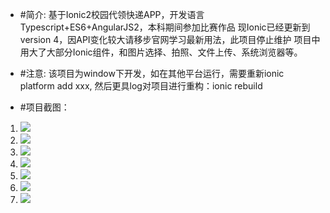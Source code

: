  *  #简介:
    基于Ionic2校园代领快递APP，开发语言Typescript+ES6+AngularJS2，本科期间参加比赛作品
    现Ionic已经更新到version 4，因API变化较大请移步官网学习最新用法，此项目停止维护
    项目中用大了大部分Ionic组件，和图片选择、拍照、文件上传、系统浏览器等。
    
 * #注意:
    该项目为window下开发，如在其他平台运行，需要重新ionic platform add  xxx,
    然后更具log对项目进行重构：ionic rebuild
  
*   #项目截图：
1. ![](https://github.com/DaLeiGe/Ionic-shundai/blob/master/readmeimg/1.PNG)
1. ![](https://github.com/DaLeiGe/Ionic-shundai/blob/master/readmeimg/2.PNG)
1. ![](https://github.com/DaLeiGe/Ionic-shundai/blob/master/readmeimg/3.PNG)
1. ![](https://github.com/DaLeiGe/Ionic-shundai/blob/master/readmeimg/4.PNG)
1. ![](https://github.com/DaLeiGe/Ionic-shundai/blob/master/readmeimg/5.PNG)
1. ![](https://github.com/DaLeiGe/Ionic-shundai/blob/master/readmeimg/6.PNG)
1. ![](https://github.com/DaLeiGe/Ionic-shundai/blob/master/readmeimg/7.PNG)
 
